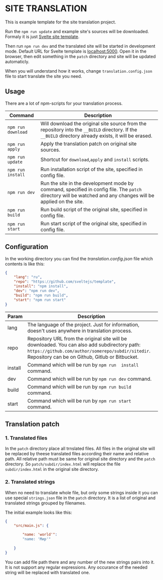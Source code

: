 # SITE TRANSLATION

This is example template for the site translation project.

Run the `npm run update` and example site's sources will be downloaded. Formaly it is just [Svelte site template](https://github.com/sveltejs/template).

Then run `npm run dev` and the translated site will be started in development mode. Default URL for Svelte template is [localhost:5000](http://localhost:5000). Open it in the browser, then edit something in the `patch` directory and site will be updated automaticly.

When you will understand how it works, change `translation.config.json` file to start translate the site you need.

## Usage

There are a lot of npm-scripts for your translation process.

|Command|Description|
|-------|-----------|
|`npm run download`| Will download the original site source from the repository into the `__BUILD` directory. If the `__BUILD` directory already exists, it will be erased.|
|`npm run apply`|Apply the translation patch on original site sources.|
|`npm run update`|Shortcut for `download`,`apply` and `install` scripts.|
|`npm run install`| Run installation script of the site, specified in config file.|
|`npm run dev`| Run the site in the development mode by command, specified in config file. The `patch` directory will be watched and any changes will be applied on the site.|
|`npm run build`| Run build script of the original site, specified in config file.|
|`npm run start`| Run start script of the original site, specified in config file.|


## Configuration

In the working directory you can find the *translation.config.json* file which contents is like this:

```json
{
    "lang": "ru",
    "repo": "https://github.com/sveltejs/template",
    "install": "npm install",
    "dev": "npm run dev",
    "build": "npm run build",
    "start": "npm run start"
}
```

|Param|Description|
|-----|-----------|
|lang | The language of the project. Just for information, doesn't uses anywhere in translation process.|
|repo | Repository URL from the original site will be downloaded. You can also add subdirectory path: `https://github.com/author/somerepo/subdir/sitedir`. Repository can be on Github, Gitlub or Bitbucket.|
|install | Command which will be run by `npm run  install` command.|
|dev | Command which will be run by `npm run dev` command.|
|build | Command which will be run by `npm run build` command.|
|start | Command which will be run by `npm run start` command.|

## Translation patch

### 1. Translated files

In the `patch` directory place all trnslated files. All files in the original site will be replaced by theese translated files according their name and relative path. All relative path must be same for original site directory and the `patch` directory. So `patch/subdir/index.html` will replace the file `subdir/index.html` in the original site directory.

### 2. Translated strings

When no need to translate whole file, but only some strings inside it you can use special `strings.json` file in the `patch` directory. It is a list of original and translated strings grouped by filenames.

The initial example looks like this:
```json
{
    "src/main.js": {

        "name: 'world'": 
        "name: 'Мир'"
        
    }
}
```
You can add file path there and any number of the new strings pairs into it. It is not support any regular expressions. Any occurance of the needed string will be replaced with translated one.
